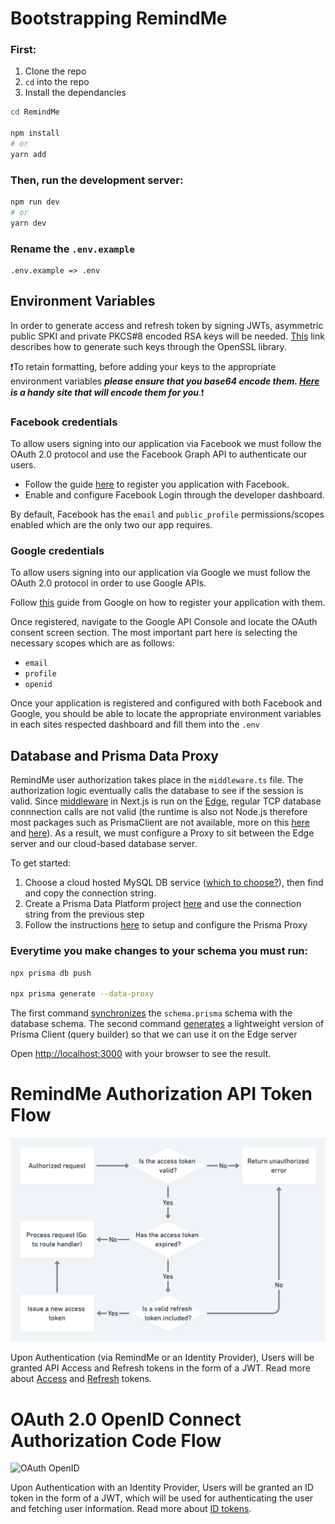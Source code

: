 # Bootstrapping RemindMe

### First:

1. Clone the repo
2. `cd` into the repo
3. Install the dependancies

```bash
cd RemindMe

npm install
# or
yarn add
```

### Then, run the development server:

```bash
npm run dev
# or
yarn dev
```

### Rename the `.env.example`

```
.env.example => .env
```

## Environment Variables

In order to generate access and refresh token by signing JWTs, asymmetric public SPKI and private PKCS#8 encoded RSA keys will be needed. [This](https://stackoverflow.com/a/44474607/17552327) link describes how to generate such keys through the OpenSSL library.

❗To retain formatting, before adding your keys to the appropriate environment variables **_please ensure that you base64 encode them. [Here](https://www.base64encode.org/) is a handy site that will encode them for you_**.❗

### Facebook credentials

To allow users signing into our application via Facebook we must follow the OAuth 2.0 protocol and use the Facebook Graph API to authenticate our users.

- Follow the guide [here](https://developers.facebook.com/docs/facebook-login/web) to register you application with Facebook.
- Enable and configure Facebook Login through the developer dashboard.

By default, Facebook has the `email` and `public_profile` permissions/scopes enabled which are the only two our app requires.

### Google credentials

To allow users signing into our application via Google we must follow the OAuth 2.0 protocol in order to use Google APIs.

Follow [this](https://developers.google.com/identity/protocols/oauth2) guide from Google on how to register your application with them.

Once registered, navigate to the Google API Console and locate the OAuth consent screen section. The most important part here is selecting the necessary scopes which are as follows:

- `email`
- `profile`
- `openid`

Once your application is registered and configured with both Facebook and Google, you should be able to locate the appropriate environment variables in each sites respected dashboard and fill them into the `.env`

## Database and Prisma Data Proxy

RemindMe user authorization takes place in the `middleware.ts` file. The authorization logic eventually calls the database to see if the session is valid. Since [middleware](https://vercel.com/docs/concepts/functions/edge-middleware) in Next.js is run on the [Edge](https://en.wikipedia.org/wiki/Edge_computing), regular TCP database connnection calls are not valid (the runtime is also not Node.js therefore most packages such as PrismaClient are not available, more on this [here](https://www.prisma.io/blog/database-access-on-the-edge-8F0t1s1BqOJE) and [here](https://github.com/prisma/prisma/issues/9928#issuecomment-970631873)). As a result, we must configure a Proxy to sit between the Edge server and our cloud-based database server.

To get started:

1. Choose a cloud hosted MySQL DB service ([which to choose?](https://www.prisma.io/dataguide/mysql/5-ways-to-host-mysql#managed-services)), then find and copy the connection string.
2. Create a Prisma Data Platform project [here](https://cloud.prisma.io/projects) and use the connection string from the previous step
3. Follow the instructions [here](https://www.prisma.io/docs/data-platform/data-proxy/use-data-proxy) to setup and configure the Prisma Proxy

### Everytime you make changes to your schema you must run:

```bash
npx prisma db push

npx prisma generate --data-proxy
```

The first command [synchronizes](https://www.prisma.io/docs/concepts/components/prisma-migrate/db-push) the `schema.prisma` schema with the database schema. The second command [generates](https://www.prisma.io/docs/concepts/components/prisma-client/working-with-prismaclient/generating-prisma-client) a lightweight version of Prisma Client (query builder) so that we can use it on the Edge server

Open [http://localhost:3000](http://localhost:3000) with your browser to see the result.

# RemindMe Authorization API Token Flow

![Authorization Token Flow](/public/refresh-token-flow.png)

Upon Authentication (via RemindMe or an Identity Provider), Users will be granted API Access and Refresh tokens in the form of a JWT. Read more about [Access](https://auth0.com/docs/tokens/concepts/access-tokens) and [Refresh](https://auth0.com/docs/secure/tokens/refresh-tokens) tokens.

# OAuth 2.0 OpenID Connect Authorization Code Flow

![OAuth OpenID](https://miro.medium.com/max/720/0*bPC5YzMETbF81R4E.webp)

Upon Authentication with an Identity Provider, Users will be granted an ID token in the form of a JWT, which will be used for authenticating the user and fetching user information. Read more about [ID tokens](https://auth0.com/docs/tokens/concepts/id-tokens).

